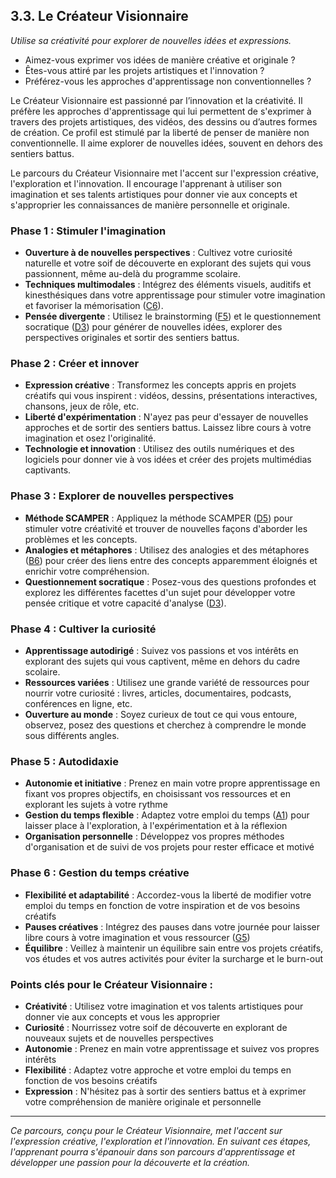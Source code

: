 ## 3.3. Le Créateur Visionnaire

_Utilise sa créativité pour explorer de nouvelles idées et expressions._ 

* Aimez-vous exprimer vos idées de manière créative et originale ? 
* Êtes-vous attiré par les projets artistiques et l'innovation ? 
* Préférez-vous les approches d'apprentissage non conventionnelles ?

Le Créateur Visionnaire est passionné par l’innovation et la créativité. Il préfère les approches d'apprentissage qui lui permettent de s'exprimer à travers des projets artistiques, des vidéos, des dessins ou d’autres formes de création. Ce profil est stimulé par la liberté de penser de manière non conventionnelle. Il aime explorer de nouvelles idées, souvent en dehors des sentiers battus.

Le parcours du Créateur Visionnaire met l'accent sur l'expression créative, l'exploration et l'innovation. Il encourage l'apprenant à utiliser son imagination et ses talents artistiques pour donner vie aux concepts et s'approprier les connaissances de manière personnelle et originale.

### Phase 1 : Stimuler l'imagination

* **Ouverture à de nouvelles perspectives** : Cultivez votre curiosité naturelle et votre soif de découverte en explorant des sujets qui vous passionnent, même au-delà du programme scolaire.
* **Techniques multimodales** : Intégrez des éléments visuels, auditifs et kinesthésiques dans votre apprentissage pour stimuler votre imagination et favoriser la mémorisation ([C6](<4.3.6. Techniques multimodales.md>)).
* **Pensée divergente** : Utilisez le brainstorming ([F5](<4.6.5. Brainstorming.md>)) et le questionnement socratique ([D3](<4.4.3. Quest socratique.md>)) pour générer de nouvelles idées, explorer des perspectives originales et sortir des sentiers battus.

### Phase 2 : Créer et innover

* **Expression créative** : Transformez les concepts appris en projets créatifs qui vous inspirent : vidéos, dessins, présentations interactives, chansons, jeux de rôle, etc.
* **Liberté d'expérimentation** : N'ayez pas peur d'essayer de nouvelles approches et de sortir des sentiers battus. Laissez libre cours à votre imagination et osez l'originalité.
* **Technologie et innovation** : Utilisez des outils numériques et des logiciels pour donner vie à vos idées et créer des projets multimédias captivants.

### Phase 3 : Explorer de nouvelles perspectives

* **Méthode SCAMPER** : Appliquez la méthode SCAMPER ([D5](<4.4.5. Meth SCAMPER creativ.md>)) pour stimuler votre créativité et trouver de nouvelles façons d'aborder les problèmes et les concepts.
* **Analogies et métaphores** : Utilisez des analogies et des métaphores ([B6](<4.2.6. Techniques analogies.md>)) pour créer des liens entre des concepts apparemment éloignés et enrichir votre compréhension.
* **Questionnement socratique** : Posez-vous des questions profondes et explorez les différentes facettes d'un sujet pour développer votre pensée critique et votre capacité d'analyse ([D3](<4.4.3. Quest socratique.md>)).

### Phase 4 : Cultiver la curiosité

* **Apprentissage autodirigé** : Suivez vos passions et vos intérêts en explorant des sujets qui vous captivent, même en dehors du cadre scolaire.
* **Ressources variées** : Utilisez une grande variété de ressources pour nourrir votre curiosité : livres, articles, documentaires, podcasts, conférences en ligne, etc.
* **Ouverture au monde** : Soyez curieux de tout ce qui vous entoure, observez, posez des questions et cherchez à comprendre le monde sous différents angles.

### Phase 5 : Autodidaxie

* **Autonomie et initiative** : Prenez en main votre propre apprentissage en fixant vos propres objectifs, en choisissant vos ressources et en explorant les sujets à votre rythme
* **Gestion du temps flexible** : Adaptez votre emploi du temps ([A1](<4.1.1. Planif emploi tps habits.md>)) pour laisser place à l'exploration, à l'expérimentation et à la réflexion
* **Organisation personnelle** : Développez vos propres méthodes d'organisation et de suivi de vos projets pour rester efficace et motivé

### Phase 6 : Gestion du temps créative

* **Flexibilité et adaptabilité** : Accordez-vous la liberté de modifier votre emploi du temps en fonction de votre inspiration et de vos besoins créatifs
* **Pauses créatives** : Intégrez des pauses dans votre journée pour laisser libre cours à votre imagination et vous ressourcer ([G5](<4.7.5. Pauses qualite etude.md>))
* **Équilibre** : Veillez à maintenir un équilibre sain entre vos projets créatifs, vos études et vos autres activités pour éviter la surcharge et le burn-out

### Points clés pour le Créateur Visionnaire :

* **Créativité** : Utilisez votre imagination et vos talents artistiques pour donner vie aux concepts et vous les approprier
* **Curiosité** : Nourrissez votre soif de découverte en explorant de nouveaux sujets et de nouvelles perspectives
* **Autonomie** : Prenez en main votre apprentissage et suivez vos propres intérêts
* **Flexibilité** : Adaptez votre approche et votre emploi du temps en fonction de vos besoins créatifs
* **Expression** : N'hésitez pas à sortir des sentiers battus et à exprimer votre compréhension de manière originale et personnelle

***

_Ce parcours, conçu pour le Créateur Visionnaire, met l'accent sur l'expression créative, l'exploration et l'innovation. En suivant ces étapes, l'apprenant pourra s'épanouir dans son parcours d'apprentissage et développer une passion pour la découverte et la création._ 